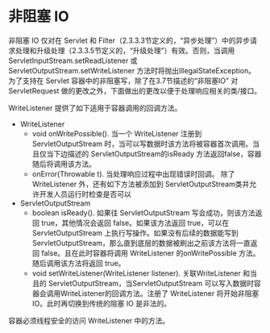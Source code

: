 非阻塞 IO
====

非阻塞 IO 仅对在 Servlet 和 Filter（2.3.3.3节定义的，“异步处理”）中的异步请求处理和升级处理（2.3.3.5节定义的，“升级处理”）有效。否则，当调用 ServletInputStream.setReadListener 或ServletOutputStream.setWriteListener 方法时将抛出IllegalStateException。为了支持在 Servlet 容器中的非阻塞写，除了在3.7节描述的“非阻塞IO” 对 ServletRequest 做的更改之外，下面做出的更改以便于处理响应相关的类/接口。

WriteListener 提供了如下适用于容器调用的回调方法。

* WriteListener
  * void onWritePossible(). 当一个 WriteListener 注册到ServletOutputStream 时，当可以写数据时该方法将被容器首次调用。当且仅当下边描述的 ServletOutputStream的isReady 方法返回false，容器随后将调用该方法。
  * onError(Throwable t). 当处理响应过程中出现错误时回调。
除了 WriteListener 外，还有如下方法被添加到 ServletOutputStream类并允许开发人员运行时检查是否可以
* ServletOutputStream
  * boolean isReady(). 如果往 ServletOutputStream 写会成功，则该方法返回 true，其他情况会返回 false。如果该方法返回 true，可以在 ServletOutputStream 上执行写操作。如果没有后续的数据能写到 ServletOutputStream，那么直到底层的数据被刷出之前该方法将一直返回 false。且在此时容器将调用 WriteListener 的onWritePossible 方法。随后调用该方法将返回 true。
  * void setWriteListener(WriteListener listener). 关联WriteListener 和当且的 ServletOutputStream，当ServletOutputStream 可以写入数据时容器会调用WriteListener的回调方法。注册了 WriteListener 将开始非阻塞IO。此时再切换到传统的阻塞 IO 是非法的。
  
容器必须线程安全的访问 WriteListener 中的方法。